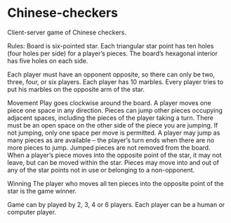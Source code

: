 # Chinese-checkers
Client-server game of Chinese checkers.

Rules:
Board is six-pointed star. Each triangular
star point has ten holes (four holes per side) for a player’s pieces. The board’s hexagonal  interior has
five holes on each side.

Each player must have an opponent opposite, so there can only be
two, three, four, or six players. Each player has 10 marbles. Every player tries to put his marbles on the
opposite arm of the star.

Movement
Play goes clockwise around the board. A player moves one piece one space in any direction.
Pieces can jump other pieces occupying adjacent spaces, including the pieces of the player taking a turn.
There must be an open space on the other side of the piece you are jumping. If not jumping, only one space
per move is permitted. A player may jump as many pieces as are available – the player’s turn ends when there
are no more pieces to jump. Jumped pieces are not removed from the board. When a player’s piece moves into
the opposite point of the star, it may not leave, but can be moved within the star. Pieces may move into and 
out of any of the star points not in use or belonging to a non-opponent.

Winning
The player who moves all ten pieces into the opposite point of the star is the game winner.

Game can by played by 2, 3, 4 or 6 players. Each player can be a human or computer player.
